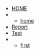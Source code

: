 <!-- docs/_sidebar.md -->


* [HOME](./)
*  - [home](./fisrt.md)
* [Report](./report/report_tree.md)
* [Test](./)
* - [first](first.md)

